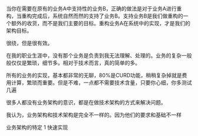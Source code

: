 当你在需要在原有的业务A中支持性的业务B，正确的做法是对于业务A进行重构，当重构完成后，系统自然而然的支持了业务B。支持业务B是我们做重构的一个额外的收货，而不是我们主要的目标。重构业务A在系统中的实现，才是我们的架构目标。

很绕，但是很有效。

在我的职业生涯中，没有那个业务是负责到我无法理解、处理的。业务的复杂一般般仅仅是繁琐，细节多。相对于技术而言，真的简单的多。

所有的业务的实现，基本都非常的无聊，80%是CURD功能，稍稍复杂掉就是费用计算，繁琐而重要。但是不难，一点都不需要技术含量，只要你心细，你多测试几遍

很多人都没有业务架构的意识，都是在做技术架构的方式来解决问题。

我认为，业务架构和技术架构是完全不一样的。因为他们的要求和基础不一样


业务架构的特定
1 快速实现
